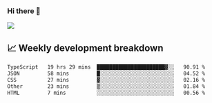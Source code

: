 ### Hi there 👋
<img align="center" src="https://github-readme-stats.vercel.app/api?username=Tumao727&show_icons=true&hide_title=true&theme=dracula" />


## 📈 Weekly development breakdown
<!--START_SECTION:waka-->

```txt
TypeScript   19 hrs 29 mins  ██████████████████████▓░░   90.91 %
JSON         58 mins         █░░░░░░░░░░░░░░░░░░░░░░░░   04.52 %
CSS          27 mins         ▓░░░░░░░░░░░░░░░░░░░░░░░░   02.16 %
Other        23 mins         ▒░░░░░░░░░░░░░░░░░░░░░░░░   01.84 %
HTML         7 mins          ░░░░░░░░░░░░░░░░░░░░░░░░░   00.56 %
```

<!--END_SECTION:waka-->